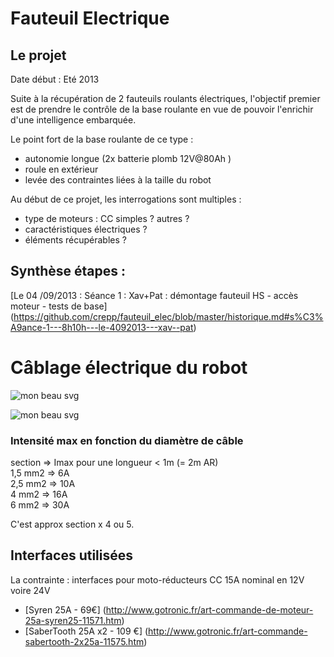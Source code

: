 <!--# Fauteuil électrique -->
<!--$ Mécatronique-->
<!--$ DIY-->
<!--% Un projet de motorisation de fauteuil électrique -->
# Fauteuil Electrique

## Le projet 

Date début : Eté 2013

Suite à la récupération de 2 fauteuils roulants électriques, l'objectif premier est de prendre le contrôle de la base roulante en vue de pouvoir l'enrichir d'une intelligence embarquée. 

Le point fort de la base roulante de ce type : 
* autonomie longue (2x batterie plomb 12V@80Ah )
* roule en extérieur
* levée des contraintes liées à la taille du robot

Au début de ce projet, les interrogations sont multiples : 
* type de moteurs : CC simples ? autres ? 
* caractéristiques électriques ? 
* éléments récupérables ? 

## Synthèse étapes : 
[Le 04 /09/2013 : Séance 1 : Xav+Pat : démontage fauteuil HS - accès moteur - tests de base] (https://github.com/crepp/fauteuil_elec/blob/master/historique.md#s%C3%A9ance-1---8h10h---le-4092013---xav--pat)



# Câblage électrique du robot

![mon beau svg](https://rawgithub.com/crepp/fauteuil_elec/master/cablage_elec.svg)



![mon beau svg](https://rawgithub.com/crepp/fauteuil_elec/master/test.svg)


### Intensité max en fonction du diamètre de câble 

section => Imax pour une longueur < 1m   (= 2m AR)  
1,5 mm2 => 6A  
2,5 mm2 => 10A  
4 mm2   => 16A  
6 mm2   => 30A  

C'est approx section x 4 ou 5.  


## Interfaces utilisées

La contrainte : interfaces pour moto-réducteurs CC 15A nominal en 12V voire 24V

* [Syren 25A - 69€] (http://www.gotronic.fr/art-commande-de-moteur-25a-syren25-11571.htm)
* [SaberTooth 25A x2 - 109 €] (http://www.gotronic.fr/art-commande-sabertooth-2x25a-11575.htm)
